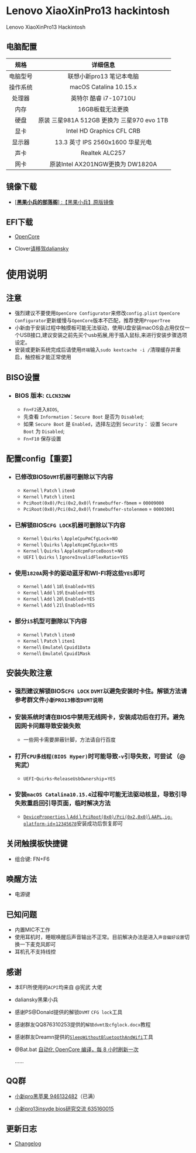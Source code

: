 # Lenovo XiaoXinPro13 hackintosh


Lenovo XiaoXinPro13 Hackintosh

## 电脑配置
|规格 | 详细信息|
|:-: | :-:|
|电脑型号|联想小新pro13 笔记本电脑|
|操作系统|macOS Catalina 10.15.x |
|处理器|英特尔 酷睿 i7-10710U|
|内存|16GB板载无法更换|
|硬盘|原装 三星981A 512GB 更换为 三星970 evo 1TB |
|显卡|Intel HD Graphics CFL CRB|（UHD620）|
|显示器|13.3 英寸 IPS 2560x1600 华星光电|
|声卡| Realtek ALC257|
|网卡| 原装Intel AX201NGW更换为 DW1820A|

      
## 镜像下载
  
   - [[**黑果小兵的部落阁**] :【黑果小兵】原版镜像](https://blog.daliansky.net/categories/下载/镜像/)

## EFI下载

   - [OpenCore](https://github.com/Hush-vv/Lenovo-XiaoXinPro13-Hackintosh/archive/master.zip)
   
   - Clover[请移驾daliansky](https://github.com/daliansky/XiaoXinPro-13-hackintosh)

# 使用说明

## 注意

- 强烈建议不要使用`OpenCore Configurator`来修改`config.plist` `OpenCore Configurator`更新缓慢与`OpenCore`版本不匹配，推荐使用`ProperTree`   
- 小新由于安装过程中触摸板可能无法驱动，使用U盘安装macOS会占用仅仅一个USB接口,建议安装之前先买个usb拓展,用于插入鼠标,来进行安装步骤选项设定。
- 安装或更新系统完成后请使用`终端`输入`sudo kextcache -i /`清理缓存并重启，触控板才能正常使用

## BISO设置

- ### BIOS 版本:  `CLCN32WW`

   -  `Fn+F2`进入`BIOS`,
   -  先查看 `Information`：`Secure Boot` 是否为 `Disabled`;
   -  如果 `Secure Boot` 是 `Enabled`，选择左边到 `Security`： 设置 `Secure Boot` 为 `Disabled`;
   -  `Fn+F10` 保存设置

## 配置config【重要】

- ### 已修改BIOS`DVMT`机器可删除以下内容

  - `Kernel` \ `Patch` \ `iten0`
  - `Kernel` \ `Patch` \ `iten1`
  - `PciRoot(0x0)/Pci(0x2,0x0)`\ `framebuffer-fbmem` = `00009000`
  - `PciRoot(0x0)/Pci(0x2,0x0)`\ `framebuffer-stolenmem` = `00003001`
  
- ### 已解锁BIOS`CFG LOCK`机器可删除以下内容
  
    - `Kernel` \ `Quirks` \ `AppleCpuPmCfgLock`=`NO`
    - `Kernel` \ `Quirks` \ `AppleXcpmCfgLock`=`YES`
    - `Kernel` \ `Quirks` \ `AppleXcpmForceBoost`=`NO`
    - `UEFI` \ `Quirks` \ `IgnoreInvalidFlexRatio`=`YES`
    
 - ### 使用`1820A`网卡的驱动蓝牙和WI-FI将这些`YES`即可
 
    - `Kernel` \ `Add` \ `18`\ `Enabled`=`YES`
    - `Kernel` \ `Add` \ `19`\ `Enabled`=`YES`
    - `Kernel` \ `Add` \ `20`\ `Enabled`=`YES`
    - `Kernel` \ `Add` \ `21`\ `Enabled`=`YES`
 
- ### 部分`i5`机型可删除以下内容

  - `Kernel` \ `Patch` \ `iten0`
  - `Kernel` \ `Patch` \ `iten1`
  - `Kernel`\ `Emulate`\ `Cpuid1Data`
  - `Kernel`\ `Emulate`\ `Cpuid1Mask`  

## 安装失败注意

 - ### 强烈建议解锁BIOS`CFG LOCK` `DVMT`以避免安装时卡住。解锁方法请参考群文件`小新PRO13修改DVMT说明`
 
 - ### 安装系统时请在BIOS中禁用无线网卡，安装成功后在打开。避免因网卡问题导致安装失败
    - 一些网卡需要屏蔽针脚，方法请自行百度
    
- ### 打开`CPU多线程(BIOS Hyper)`时可能导致`-v`引导失败，可尝试 （@宪武）

    - `UEFI`-`Quirks`-`ReleaseUsbOwnership`=`YES`
   
- ### 安装`macOS Catalina10.15.4`过程中可能无法驱动核显，导致引导失败重启回引导页面，临时解决方法
  
  - [`DeviceProperties` \ `Add` \ `PciRoot(0x0)/Pci(0x2,0x0)`\ `AAPL,ig-platform-id`=`12345678`](https://github.com/daliansky/XiaoXinPro-13-hackintosh/issues/16)安装成功后恢复即可

## 关闭触摸板快捷键
- 
    组合键: FN+F6

## 唤醒方法
 -
    电源键

## 已知问题
 -
    内置MIC不工作
 -
   使用耳机时，睡眠唤醒后声音输出不正常。目前解决办法是进入`声音偏好设置`切换一下麦克风即可
 -
    耳机孔不支持线控
    
    
## 感谢
-
    本EFI所使用的`ACPI`均来自 @宪武 大佬
    
-   daliansky黑果小兵

-   感谢PS@Donald提供的解锁`DVMT` `CFG lock`工具

-
    感谢群友QQ876310253提供的`解锁dvmt及cfglock.docx`教程
    
-
    感谢群友Dreamn提供的[`SleepWithoutBluetoothAndWifi`](https://github.com/dreamncn/SleepWithoutBluetoothAndWifi)工具
        
-    
    @Bat.bat [自动化 OpenCore 编译，每 8 小时刷新一次](https://github.com/williambj1/OpenCore-Factory/releases)
    
    ......

## QQ群
- 
    [小新pro黑苹果 946132482](https://jq.qq.com/?_wv=1027&k=5XoGay4)（已满）
    
-   
     [小新pro13insyde bios研究交流 635160015](https://jq.qq.com/?_wv=1027&k=5R7Zcci)
        

## 更新日志  
  
  - [Changelog](https://github.com/Hush-vv/xiaoxing-pro13/blob/master/%E6%9B%B4%E6%96%B0%E6%97%A5%E5%BF%97.md)
